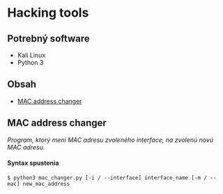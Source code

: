 # Hacking tools 

## Potrebný software
* Kali Linux
* Python 3

## Obsah
* [MAC address changer](#mac-address-changer)

## MAC address changer
*Program, ktorý mení MAC adresu zvoleného interface, na zvolenú novú MAC adresu.*  
#### Syntax spustenia 
`$ python3 mac_changer.py [-i / --interface] interface_name [-m / --mac] new_mac_address`


